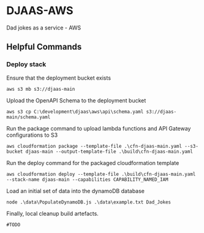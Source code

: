 # DJAAS-AWS

Dad jokes as a service - AWS

## Helpful Commands

### Deploy stack

Ensure that the deployment bucket exists

~~~text
aws s3 mb s3://djaas-main
~~~

Upload the OpenAPI Schema to the deployment bucket

~~~text
aws s3 cp C:\development\djaas\aws\api\schema.yaml s3://djaas-main/schema.yaml
~~~

Run the package command to upload lambda functions and API Gateway configurations to S3

~~~text
aws cloudformation package --template-file .\cfn-djaas-main.yaml --s3-bucket djaas-main --output-template-file .\build\cfn-djaas-main.yaml
~~~

Run the deploy command for the packaged cloudformation template

~~~text
aws cloudformation deploy --template-file .\build\cfn-djaas-main.yaml --stack-name djaas-main --capabilities CAPABILITY_NAMED_IAM
~~~

Load an initial set of data into the dynamoDB database

~~~text
node .\data\PopulateDynamoDB.js .\data\example.txt Dad_Jokes
~~~

Finally, local cleanup build artefacts.

~~~text
#TODO
~~~
